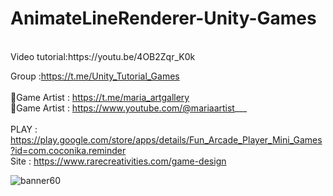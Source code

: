 # AnimateLineRenderer-Unity-Games
<br />
Video tutorial:https://youtu.be/4OB2Zqr_K0k <br />

Group :https://t.me/Unity_Tutorial_Games<br /><br />
🎨Game Artist : https://t.me/maria_artgallery<br />
🎨Game Artist : https://www.youtube.com/@mariaartist___  <br /><br />
PLAY : https://play.google.com/store/apps/details/Fun_Arcade_Player_Mini_Games?id=com.coconika.reminder<br />
Site : https://www.rarecreativities.com/game-design <br />

![banner60](https://user-images.githubusercontent.com/83016119/219869363-48433714-1d0e-4dab-8bfd-131806eb52d3.png)
